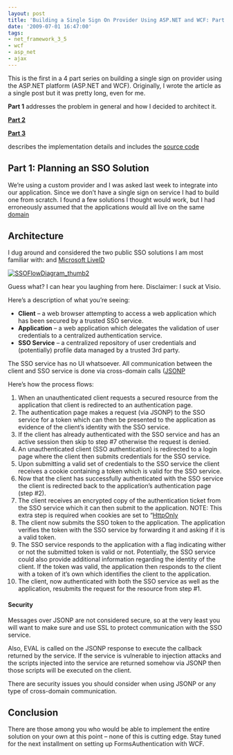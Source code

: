 ```yaml
---
layout: post
title: 'Building a Single Sign On Provider Using ASP.NET and WCF: Part 1'
date: '2009-07-01 16:47:00'
tags:
- net_framework_3_5
- wcf
- asp_net
- ajax
---
```


This is the first in a 4 part series on building a single sign on provider using the ASP.NET platform (ASP.NET and WCF). Originally, I wrote the article as a single post but it was pretty long, even for me.

**Part 1** addresses the problem in general and how I decided to architect it.

[**Part 2**](http://developmentalmadness.blogspot.com/2009/07/building-single-sign-on-provider-using_02.html)

[**Part 3**](http://developmentalmadness.blogspot.com/2009/07/building-single-sign-on-provider-using_06.html)

describes the implementation details and includes the [source code](http://cid-2c81058206cadea2.skydrive.live.com/self.aspx/.Public/CodeSamples/SSO.zip)

## Part 1: Planning an SSO Solution

We’re using a custom provider and I was asked last week to integrate into our application. Since we don’t have a single sign on service I had to build one from scratch. I found a few solutions I thought would work, but I had erroneously assumed that the applications would all live on the same [domain](http://en.wikipedia.org/wiki/Domain_name)

## Architecture

I dug around and considered the two public SSO solutions I am most familiar with: and [Microsoft LiveID](http://msdn.microsoft.com/en-us/library/bb676631.aspx)

[![SSOFlowDiagram_thumb2](http://lh3.ggpht.com/_09jBj8qnWKM/SkuTK_LEERI/AAAAAAAAADY/gGkpRSuoWO0/SSOFlowDiagram_thumb24.gif?imgmax=800 "SSOFlowDiagram_thumb2")](http://r4pflq.bay.livefilestore.com/y1pu3Y9DmmfOotQlrIBgxUtxukRxStzUIG8Trvi62xi5MGvHS4tnRd3SUmn2R6PYgGmGb06HTOQfFN4GPTFY9S1Vw/SSOFlowDiagram.gif)

Guess what? I can hear you laughing from here. Disclaimer: I suck at Visio.

Here’s a description of what you’re seeing:

* **Client** – a web browser attempting to access a web application which has been secured by a trusted SSO service.
* **Application** – a web application which delegates the validation of user credentials to a centralized authentication service.
* **SSO Service** – a centralized repository of user credentials and (potentially) profile data managed by a trusted 3rd party.

The SSO service has no UI whatsoever. All communication between the client and SSO service is done via cross-domain calls ([JSONP](http://niryariv.wordpress.com/2009/05/05/jsonp-quickly/)

Here’s how the process flows:

1. When an unauthenticated client requests a secured resource from the application that client is redirected to an authentication page.
2. The authentication page makes a request (via JSONP) to the SSO service for a token which can then be presented to the application as evidence of the client’s identity with the SSO service.
3. If the client has already authenticated with the SSO service and has an active session then skip to step #7 otherwise the request is denied.
4. An unauthenticated client (SSO authentication) is redirected to a login page where the client then submits credentials for the SSO service.
5. Upon submitting a valid set of credentials to the SSO service the client receives a cookie containing a token which is valid for the SSO service.
6. Now that the client has successfully authenticated with the SSO service the client is redirected back to the application’s authentication page (step #2).
7. The client receives an encrypted copy of the authentication ticket from the SSO service which it can then submit to the application. NOTE: This extra step is required when cookies are set to “[HttpOnly](http://www.owasp.org/index.php/HTTPOnly)
8. The client now submits the SSO token to the application. The application verifies the token with the SSO service by forwarding it and asking if it is a valid token.
9. The SSO service responds to the application with a flag indicating wither or not the submitted token is valid or not. Potentially, the SSO service could also provide additional information regarding the identity of the client. If the token was valid, the application then responds to the client with a token of it’s own which identifies the client to the application.
10. The client, now authenticated with both the SSO service as well as the application, resubmits the request for the resource from step #1\.

#### Security

Messages over JSONP are not considered secure, so at the very least you will want to make sure and use SSL to protect communication with the SSO service.

Also, EVAL is called on the JSONP response to execute the callback returned by the service. If the service is vulnerable to injection attacks and the scripts injected into the service are returned somehow via JSONP then those scripts will be executed on the client.

There are security issues you should consider when using JSONP or any type of cross-domain communication.

## Conclusion

There are those among you who would be able to implement the entire solution on your own at this point – none of this is cutting edge. Stay tuned for the next installment on setting up FormsAuthentication with WCF.